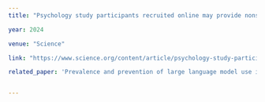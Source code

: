 ```yaml
---
title: "Psychology study participants recruited online may provide nonsensical answers"

year: 2024

venue: "Science"

link: "https://www.science.org/content/article/psychology-study-participants-recruited-online-may-provide-nonsensical-answers"

related_paper: 'Prevalence and prevention of large language model use in crowd work'


---
```


